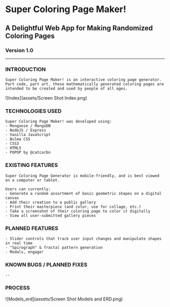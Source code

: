 # Super Coloring Page Maker!
## A Delightful Web App for Making Randomized Coloring Pages
### Version 1.0
<hr>

### INTRODUCTION
    Super Coloring Page Maker! is an interactive coloring page generator. Part code, part art, these mathematically generated coloring pages are intended to be created and used by people of all ages. 


![Index](assets/Screen Shot Index.png)


### TECHNOLOGIES USED
    Super Coloring Page Maker! was developed using:
    - Mongoose / MongoDB
    - NodeJS / Express
    - Vanilla JavaScript 
    - Bulma CSS
    - CSS3
    - HTML5
    - POPOP by @catcarbn

### EXISTING FEATURES
    Super Coloring Page Generator is mobile-friendly, and is best viewed on a computer or tablet.
    
    Users can currently:
    - Generate a random assortment of basic geometric shapes on a digital canvas
    - Add their creation to a public gallery
    - Print their masterpiece (and color, use for collage, etc.)
    - Take a screenshot of their coloring page to color it digitally
    - View all user-submitted gallery pieces
    

### PLANNED FEATURES
    - Slider controls that track user input changes and manipulate shapes in real time
    - "Spirograph" & fractal pattern generation
    - Modals, engage!

### KNOWN BUGS / PLANNED FIXES
    --

### PROCESS
![Models_erd](assets/Screen Shot Models and ERD.png)



